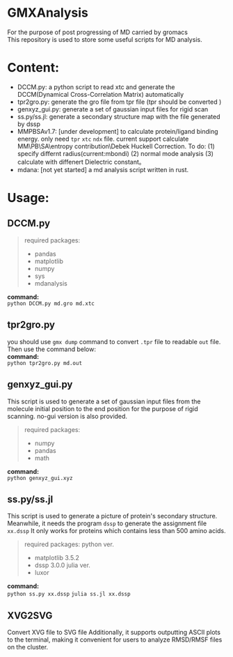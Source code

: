# GMXAnalysis
For the purpose of post progressing of MD carried by gromacs  
This repository is used to store some useful scripts for MD analysis.



# Content:
- DCCM.py: a python script to read xtc and generate the DCCM(Dynamical Cross-Correlation Matrix) automatically
- tpr2gro.py: generate the gro file from tpr file (tpr should be converted )  
- genxyz_gui.py: generate a set of gaussian input files for rigid scan  
- ss.py/ss.jl: generate a secondary structure map with the file generated by dssp
- MMPBSAv1.7: [under development] to calculate protein/ligand binding energy. only need `tpr` `xtc` `ndx` file. current support calculate MM\PB\SA\entropy contribution\Debek Huckell Correction. To do: (1) specify differnt radius(current:mbondi) (2) normal mode analysis (3) calculate with diffenert Dielectric constant。
- mdana: [not yet started] a md analysis script written in rust.  


# Usage:
## DCCM.py
> required packages:
> - pandas
> - matplotlib
> - numpy
> - sys
> - mdanalysis   
 
**command:**   
`python DCCM.py md.gro md.xtc`

## tpr2gro.py
you should use `gmx dump` command to convert `.tpr` file to readable `out` file.  
Then use the command below:  
**command:**    
`python tpr2gro.py md.out`

## genxyz_gui.py
This script is used to generate a set of gaussian input files from the molecule initial position to the end position for the purpose of rigid scanning.  no-gui version is also provided.

> required packages:
> - numpy
> - pandas
> - math

**command:**    
`python genxyz_gui.xyz`

## ss.py/ss.jl
This script is used to generate a picture of protein's secondary structure. Meanwhile, it needs the program `dssp` to generate the assignment file `xx.dssp`
It only works for proteins which contains less than 500 amino acids. 

> required packages:
> python ver.
> - matplotlib 3.5.2
> - dssp 3.0.0
> julia ver.
> - luxor

**command:**    
`python ss.py xx.dssp`
`julia ss.jl xx.dssp`

## XVG2SVG
Convert XVG file to SVG file 
Additionally, it supports outputting ASCII plots to the terminal, making it convenient for users to analyze RMSD/RMSF files on the cluster.



